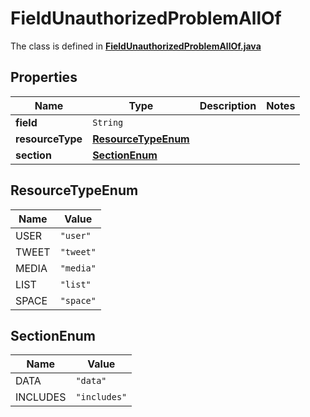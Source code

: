 

# FieldUnauthorizedProblemAllOf

The class is defined in **[FieldUnauthorizedProblemAllOf.java](../../src/main/java/example/micronaut/model/FieldUnauthorizedProblemAllOf.java)**

## Properties

Name | Type | Description | Notes
------------ | ------------- | ------------- | -------------
**field** | `String` |  | 
**resourceType** | [**ResourceTypeEnum**](#ResourceTypeEnum) |  | 
**section** | [**SectionEnum**](#SectionEnum) |  | 


## ResourceTypeEnum

Name | Value
---- | -----
USER | `"user"`
TWEET | `"tweet"`
MEDIA | `"media"`
LIST | `"list"`
SPACE | `"space"`

## SectionEnum

Name | Value
---- | -----
DATA | `"data"`
INCLUDES | `"includes"`


